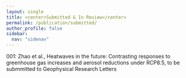 ```yaml
---
layout: single
title: <center>Submitted & In Review</center>
permalink: /publication/submitted/
author_profile: false
sidebar:
  nav: "sidenav"
---
```


001: Zhao et al., Heatwaves in the future: Contrasting responses to greenhouse gas increases and aerosol reductions under RCP8.5, to be submmitted to Geophysical Research Letters
